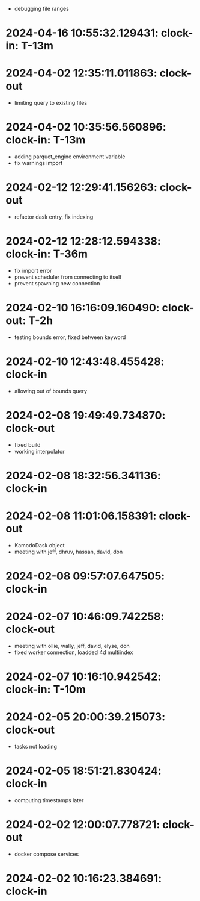 * debugging file ranges

# 2024-04-16 10:55:32.129431: clock-in: T-13m 

# 2024-04-02 12:35:11.011863: clock-out

* limiting query to existing files

# 2024-04-02 10:35:56.560896: clock-in: T-13m 

* adding parquet_engine environment variable
* fix warnings import

# 2024-02-12 12:29:41.156263: clock-out

* refactor dask entry, fix indexing

# 2024-02-12 12:28:12.594338: clock-in: T-36m 

* fix import error
* prevent scheduler from connecting to itself
* prevent spawning new connection

# 2024-02-10 16:16:09.160490: clock-out: T-2h 

* testing bounds error, fixed between keyword

# 2024-02-10 12:43:48.455428: clock-in

* allowing out of bounds query

# 2024-02-08 19:49:49.734870: clock-out

* fixed build
* working interpolator

# 2024-02-08 18:32:56.341136: clock-in

# 2024-02-08 11:01:06.158391: clock-out

* KamodoDask object
* meeting with jeff, dhruv, hassan, david, don

# 2024-02-08 09:57:07.647505: clock-in

# 2024-02-07 10:46:09.742258: clock-out

* meeting with ollie, wally, jeff, david, elyse, don
* fixed worker connection, loadded 4d multiindex

# 2024-02-07 10:16:10.942542: clock-in: T-10m 

# 2024-02-05 20:00:39.215073: clock-out

* tasks not loading

# 2024-02-05 18:51:21.830424: clock-in

* computing timestamps later

# 2024-02-02 12:00:07.778721: clock-out

* docker compose services

# 2024-02-02 10:16:23.384691: clock-in

